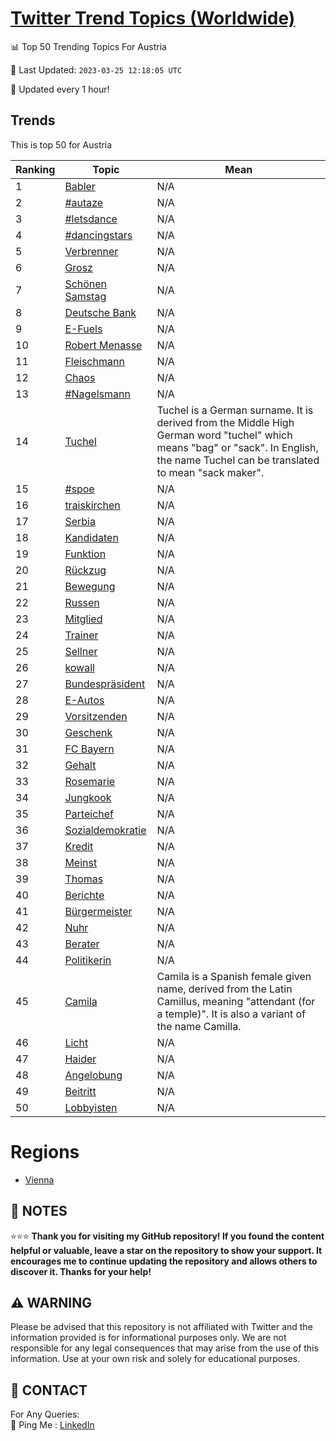 [Twitter Trend Topics (Worldwide)](https://github.com/ErcinDedeoglu/Twitter-Trend-Topics)
==========


📊 Top 50 Trending Topics For Austria

📆 Last Updated: `2023-03-25 12:18:05 UTC`

🔧 Updated every 1 hour!


## Trends

This is top 50 for Austria

| Ranking | Topic | Mean |
| ------- | ------------ | ------------ |
| 1 | [Babler](http://twitter.com/search?q=Babler) | N/A |
| 2 | [#autaze](http://twitter.com/search?q=%23autaze) | N/A |
| 3 | [#letsdance](http://twitter.com/search?q=%23letsdance) | N/A |
| 4 | [#dancingstars](http://twitter.com/search?q=%23dancingstars) | N/A |
| 5 | [Verbrenner](http://twitter.com/search?q=Verbrenner) | N/A |
| 6 | [Grosz](http://twitter.com/search?q=Grosz) | N/A |
| 7 | [Schönen Samstag](http://twitter.com/search?q=Sch%c3%b6nen+Samstag) | N/A |
| 8 | [Deutsche Bank](http://twitter.com/search?q=Deutsche+Bank) | N/A |
| 9 | [E-Fuels](http://twitter.com/search?q=E-Fuels) | N/A |
| 10 | [Robert Menasse](http://twitter.com/search?q=Robert+Menasse) | N/A |
| 11 | [Fleischmann](http://twitter.com/search?q=Fleischmann) | N/A |
| 12 | [Chaos](http://twitter.com/search?q=Chaos) | N/A |
| 13 | [#Nagelsmann](http://twitter.com/search?q=%23Nagelsmann) | N/A |
| 14 | [Tuchel](http://twitter.com/search?q=Tuchel) | Tuchel is a German surname. It is derived from the Middle High German word "tuchel" which means "bag" or "sack". In English, the name Tuchel can be translated to mean "sack maker". |
| 15 | [#spoe](http://twitter.com/search?q=%23spoe) | N/A |
| 16 | [traiskirchen](http://twitter.com/search?q=traiskirchen) | N/A |
| 17 | [Serbia](http://twitter.com/search?q=Serbia) | N/A |
| 18 | [Kandidaten](http://twitter.com/search?q=Kandidaten) | N/A |
| 19 | [Funktion](http://twitter.com/search?q=Funktion) | N/A |
| 20 | [Rückzug](http://twitter.com/search?q=R%c3%bcckzug) | N/A |
| 21 | [Bewegung](http://twitter.com/search?q=Bewegung) | N/A |
| 22 | [Russen](http://twitter.com/search?q=Russen) | N/A |
| 23 | [Mitglied](http://twitter.com/search?q=Mitglied) | N/A |
| 24 | [Trainer](http://twitter.com/search?q=Trainer) | N/A |
| 25 | [Sellner](http://twitter.com/search?q=Sellner) | N/A |
| 26 | [kowall](http://twitter.com/search?q=kowall) | N/A |
| 27 | [Bundespräsident](http://twitter.com/search?q=Bundespr%c3%a4sident) | N/A |
| 28 | [E-Autos](http://twitter.com/search?q=E-Autos) | N/A |
| 29 | [Vorsitzenden](http://twitter.com/search?q=Vorsitzenden) | N/A |
| 30 | [Geschenk](http://twitter.com/search?q=Geschenk) | N/A |
| 31 | [FC Bayern](http://twitter.com/search?q=FC+Bayern) | N/A |
| 32 | [Gehalt](http://twitter.com/search?q=Gehalt) | N/A |
| 33 | [Rosemarie](http://twitter.com/search?q=Rosemarie) | N/A |
| 34 | [Jungkook](http://twitter.com/search?q=Jungkook) | N/A |
| 35 | [Parteichef](http://twitter.com/search?q=Parteichef) | N/A |
| 36 | [Sozialdemokratie](http://twitter.com/search?q=Sozialdemokratie) | N/A |
| 37 | [Kredit](http://twitter.com/search?q=Kredit) | N/A |
| 38 | [Meinst](http://twitter.com/search?q=Meinst) | N/A |
| 39 | [Thomas](http://twitter.com/search?q=Thomas) | N/A |
| 40 | [Berichte](http://twitter.com/search?q=Berichte) | N/A |
| 41 | [Bürgermeister](http://twitter.com/search?q=B%c3%bcrgermeister) | N/A |
| 42 | [Nuhr](http://twitter.com/search?q=Nuhr) | N/A |
| 43 | [Berater](http://twitter.com/search?q=Berater) | N/A |
| 44 | [Politikerin](http://twitter.com/search?q=Politikerin) | N/A |
| 45 | [Camila](http://twitter.com/search?q=Camila) | Camila is a Spanish female given name, derived from the Latin Camillus, meaning "attendant (for a temple)". It is also a variant of the name Camilla. |
| 46 | [Licht](http://twitter.com/search?q=Licht) | N/A |
| 47 | [Haider](http://twitter.com/search?q=Haider) | N/A |
| 48 | [Angelobung](http://twitter.com/search?q=Angelobung) | N/A |
| 49 | [Beitritt](http://twitter.com/search?q=Beitritt) | N/A |
| 50 | [Lobbyisten](http://twitter.com/search?q=Lobbyisten) | N/A |



# Regions

* [Vienna](</Austria/Vienna.md>)



## 📝 NOTES

⭐⭐⭐ **Thank you for visiting my GitHub repository! If you found the content helpful or valuable, leave a star on the repository to show your support. It encourages me to continue updating the repository and allows others to discover it. Thanks for your help!**


## ⚠️ WARNING

Please be advised that this repository is not affiliated with Twitter and the information provided is for informational purposes only. We are not responsible for any legal consequences that may arise from the use of this information. Use at your own risk and solely for educational purposes.


## 📨 CONTACT

 For Any Queries:  
            🏓 Ping Me : [LinkedIn](https://www.linkedin.com/in/ercindedeoglu/)
